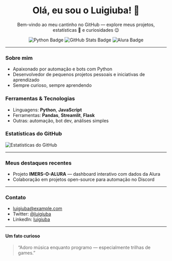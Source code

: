 <h1 align="center">Olá, eu sou o Luigiuba! 👋</h1>

<p align="center">
  Bem-vindo ao meu cantinho no GitHub — explore meus projetos, estatísticas 📝 e curiosidades 😉
</p>

<p align="center">
  <!-- Badges (exemplos) -->
  <img src="https://img.shields.io/badge/Discord-Bot-Python-3-blue?logo=python" alt="Python Badge"/>
  <img src="https://img.shields.io/badge/Github-Stats-visualização-dinâmica-orange" alt="GitHub Stats Badge"/>
  <img src="https://img.shields.io/badge/Alura-Student-🚀-red?logo=Alura" alt="Alura Badge"/>
</p>

---

###  Sobre mim
-  Apaixonado por automação e bots com Python
-  Desenvolvedor de pequenos projetos pessoais e iniciativas de aprendizado
-  Sempre curioso, sempre aprendendo

###  Ferramentas & Tecnologias
- Linguagens: **Python**, **JavaScript**
- Ferramentas: **Pandas**, **Streamlit**, **Flask**
- Outras: automação, bot dev, análises simples

###  Estatísticas do GitHub  
<!-- GitHub Stats Card -->
<img align="center" src="https://github-readme-stats.vercel.app/api?username=luigiuba&show_icons=true&theme=radical" alt="Estatísticas do GitHub"/>

---

###  Meus destaques recentes
- Projeto **IMERS-O-ALURA** — dashboard interativo com dados da Alura
- Colaboração em projetos open-source para automação no Discord

---

###  Contato
-  luigiuba@example.com
-  Twitter: [@luigiuba](https://twitter.com/luigiuba)
-  LinkedIn: [luigiuba](https://linkedin.com/in/luigiuba)

---

####  Um fato curioso
> “Adoro música enquanto programo — especialmente trilhas de games.”


